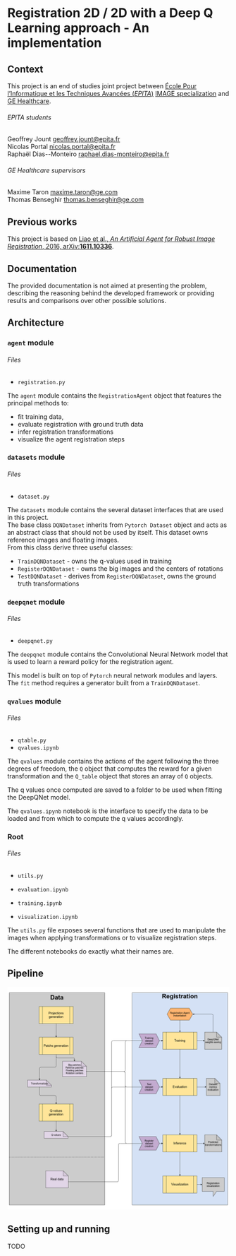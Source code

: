 # Registration 2D / 2D with a Deep Q Learning approach - An implementation

## Context

This project is an end of studies joint project between 
[École Pour l’Informatique et les Techniques Avancées (*EPITA*)](https://www.epita.fr/)
[IMAGE specialization](https://www.epita.fr/nos-formations/diplome-ingenieur/cycle-ingenieur/les-majeures/#majeure-IMAGE)
and [GE Healthcare](https://www.gehealthcare.fr/).

###### EPITA students
Geoffrey Jount <geoffrey.jount@epita.fr>\
Nicolas Portal <nicolas.portal@epita.fr>\
Raphaël Dias--Monteiro <raphael.dias-monteiro@epita.fr>

###### GE Healthcare supervisors
Maxime Taron <maxime.taron@ge.com>\
Thomas Benseghir <thomas.benseghir@ge.com>


## Previous works 

This project is based on [Liao et al., *An Artificial Agent for Robust Image Registration*, 2016, arXiv:**1611.10336**](https://arxiv.org/abs/1611.10336).

## Documentation

The provided documentation is not aimed at presenting the problem, describing the reasoning behind the developed
framework or providing results and comparisons over other possible solutions.

## Architecture

### `agent` module

###### Files
- `registration.py` 

The `agent` module contains the `RegistrationAgent` object that features the principal methods to:
- fit training data,
- evaluate registration with ground truth data
- infer registration transformations
- visualize the agent registration steps

### `datasets` module

###### Files
- `dataset.py`

The `datasets` module contains the several dataset interfaces that are used in this project.\
The base class `DQNDataset` inherits from `Pytorch Dataset` object and acts as an abstract class that should not be used
by itself. This dataset owns reference images and floating images.\
From this class derive three useful classes:
- `TrainDQNDataset` - owns the q-values used in training
- `RegisterDQNDataset` - owns the big images and the centers of rotations
- `TestDQNDataset` - derives from `RegisterDQNDataset`, owns the ground truth transformations  

### `deepqnet` module

###### Files
- `deepqnet.py`

The `deepqnet` module contains the Convolutional Neural Network model that is used to learn a reward policy for the
registration agent.

This model is built on top of `Pytorch` neural network modules and layers. The `fit` method requires a generator built
from a `TrainDQNDataset`. 

### `qvalues` module

###### Files
- `qtable.py`
- `qvalues.ipynb`

The `qvalues` module contains the actions of the agent following the three degrees of freedom, the `Q` object that
computes the reward for a given transformation and the `Q_table` object that stores an array of `Q` objects.

The q values once computed are saved to a folder to be used when fitting the DeepQNet model.

The `qvalues.ipynb` notebook is the interface to specify the data to be loaded and from which to compute the q values
accordingly. 

### Root

###### Files
- `utils.py`


- `evaluation.ipynb`
- `training.ipynb`
- `visualization.ipynb`

The `utils.py` file exposes several functions that are used to manipulate the images when applying transformations or
to visualize registration steps.

The different notebooks do exactly what their names are.

## Pipeline

![](doc/pipeline.png)

## Setting up and running

TODO

